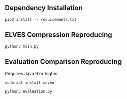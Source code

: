 ## Dependency Installation
```
pip3 install -r requirements.txt
```

## ELVES Compression Reproducing 
```
python3 main.py
```

## Evaluation Comparison Reproducing
Requires Java 9 or higher
```
sudo apt install maven
```
```
python3 evaluation.py
```



<!--## Evaluation Reproducing
python3 main.py
-->

<!--
**elf-review/elf-review** is a ✨ _special_ ✨ repository because its `README.md` (this file) appears on your GitHub profile.

Here are some ideas to get you started:

- 🔭 I’m currently working on ...
- 🌱 I’m currently learning ...
- 👯 I’m looking to collaborate on ...
- 🤔 I’m looking for help with ...
- 💬 Ask me about ...
- 📫 How to reach me: ...
- 😄 Pronouns: ...
- ⚡ Fun fact: ...
-->
